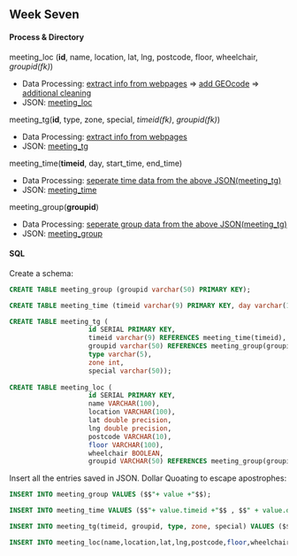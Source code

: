 ## Week Seven

#### Process & Directory

meeting_loc (**id**, name, location, lat, lng, postcode,  floor, wheelchair, *groupid(fk)*)

* Data Processing: [extract info from webpages](https://github.com/JessieJessJe/dataStructures/blob/master/week07/getLocation.js) => [add GEOcode](https://github.com/JessieJessJe/dataStructures/blob/master/week07/getGEO.js) => [additional cleaning](https://github.com/JessieJessJe/dataStructures/blob/master/week07/clean.js)
* JSON: [meeting_loc](https://github.com/JessieJessJe/dataStructures/blob/master/week07/dataClean/locationFinal.json)

meeting_tg(**id**, type, zone, special, *timeid(fk)*, *groupid(fk)*)

* Data Processing: [extract info from webpages](https://github.com/JessieJessJe/dataStructures/blob/master/week07/getTime.js)
* JSON: [meeting_tg](https://github.com/JessieJessJe/dataStructures/blob/master/week07/dataClean/timeAll.json)

meeting_time(**timeid**, day, start_time, end_time)

* Data Processing: [seperate time data from the above JSON(meeting_tg)](https://github.com/JessieJessJe/dataStructures/blob/master/week07/getParts.js) 
* JSON: [meeting_time](https://github.com/JessieJessJe/dataStructures/blob/master/week07/dataClean/timeTable.json)

meeting_group(**groupid**)

* Data Processing: [seperate group data from the above JSON(meeting_tg)](https://github.com/JessieJessJe/dataStructures/blob/master/week07/getParts.js) 
* JSON: [meeting_group](https://github.com/JessieJessJe/dataStructures/blob/master/week07/dataClean/groupTable.json)

#### SQL

Create a schema:

````sql
CREATE TABLE meeting_group (groupid varchar(50) PRIMARY KEY);

CREATE TABLE meeting_time (timeid varchar(9) PRIMARY KEY, day varchar(10), start_time varchar(10), end_time varchar(10));

CREATE TABLE meeting_tg ( 
                    id SERIAL PRIMARY KEY, 
                    timeid varchar(9) REFERENCES meeting_time(timeid), 
                    groupid varchar(50) REFERENCES meeting_group(groupid), 
                    type varchar(5), 
                    zone int,
                    special varchar(50));
                    
CREATE TABLE meeting_loc ( 
                    id SERIAL PRIMARY KEY,
                    name VARCHAR(100),
                    location VARCHAR(100),
                    lat double precision,
                    lng double precision,
                    postcode VARCHAR(10),
                    floor VARCHAR(100),
                    wheelchair BOOLEAN,
                    groupid VARCHAR(50) REFERENCES meeting_group(groupid));
````

Insert all the entries saved in JSON. Dollar Quoating to escape apostrophes:

````sql
INSERT INTO meeting_group VALUES ($$"+ value +"$$);

INSERT INTO meeting_time VALUES ($$"+ value.timeid +"$$ , $$" + value.day + "$$ , $$"+ value.start + "$$ , $$" + value.end + "$$ );

INSERT INTO meeting_tg(timeid, groupid, type, zone, special) VALUES ($$"+ value.timeid +"$$ , $$" + value.group + "$$ , $$"+ value.type + "$$ , $$" + value.zone + "$$, $$" + value.special +"$$ );

INSERT INTO meeting_loc(name,location,lat,lng,postcode,floor,wheelchair,groupid) VALUES ($$"+ value.name +"$$ , $$" + value.location + "$$ , $$"+ value.lat + "$$ , $$" + value.lng + "$$ , $$"+ value.postcode + "$$ , $$" + value.floor + "$$, $$" + value.wheelChair +"$$, $$" + value.group +"$$ );
````
